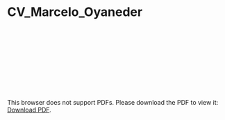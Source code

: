 # CV_Marcelo_Oyaneder

<object data="https://github.com/marcelooyaneder/CV_Marcelo_Oyaneder/blob/main/cv_marcelo_oyaneder.pdf" type="application/pdf" width="700px" height="700px">
    <embed src="https://github.com/marcelooyaneder/CV_Marcelo_Oyaneder/blob/main/cv_marcelo_oyaneder.pdf">
        <p>This browser does not support PDFs. Please download the PDF to view it: <a href="https://github.com/marcelooyaneder/CV_Marcelo_Oyaneder/blob/main/cv_marcelo_oyaneder.pdf">Download PDF</a>.</p>
    </embed>
</object>
